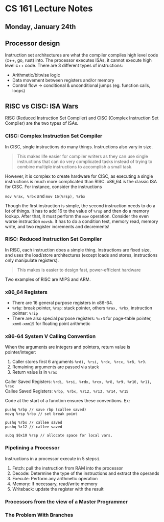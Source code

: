 # **CS 161 Lecture Notes**
## **Monday, January 24th**
## **Processor design**
Instruction set architectures are what the compiler compiles high level code (c++, go, rust) into. The processor executes ISAs, it cannot execute high level c++ code. There are 3 different types of instructions:
* Arithmetic/bitwise logic
* Data movement between registers and/or memory
* Control flow -> conditional & unconditional jumps (eg. function calls, loops)
## **RISC vs CISC: ISA Wars**
RISC (Reduced Instruction Set Compiler) and CISC (Complex Instruction Set Compiler) are the two types of ISAs.
### **CISC: Complex Instruction Set Compiler**
In CISC, single instructions do many things. Instructions also vary in size. 
> This makes life easier for compiler writers as they can use single instructions that can do very complicated tasks instead of trying to combine multiple instructions to accomplish a small task.

However, it is complex to create hardware for CISC, as executing a single instructions is much more complicated than RISC. x86_64 is the classic ISA for CISC. For instance, consider the instructions

`mov %rax, %rbx` and `mov 16(%rsp), %rbx`

Though the first instruction is simple, the second instruction needs to do a lot of things. It has to add 16 to the value of `%rsp` and then do a memory lookup. After that, it must perform the `mov` operation. Consider the even worse instruction `movsb`. It has to do a condition test, memory read, memory write, and two register increments and decrements!

### **RISC: Reduced Instruction Set Compiler**
In RISC, each instruction does a simple thing. Instructions are fixed size, and uses the load/store architectures (except loads and stores, instructions only manipulate registers). 
> This makes is easier to design fast, power-efficient hardware

Two examples of RISC are MIPS and ARM.

### **x86_64 Registers**
* There are 16 general purpose registers in x86-64. 
* `%rbp`: break pointer, `%rsp`: stack pointer, others `%rax, %rbx`, instruction pointer: `%rip`
* There are also special purpose registers: `%cr3` for page-table pointer, `xmm0-xmm15` for floating point arithmetic

### **x86-64 System V Calling Convention**

When the arguments are integers and pointers, return value is pointer/integer:

1. Caller stores first 6 arguments `%rdi, %rsi, %rdx, %rcx, %r8, %r9`.
2. Remaining arguments are passed via stack
3. Return value is in `%rax`

Caller Saved Registers: `%rdi, %rsi, %rdx, %rcx, %r8, %r9, %r10, %r11, %rax`\
Callee Saved Registers: `%rbp, %rbx, %r12, %r13, %r14, %r15`

Code at the start of a function ensures these conventions. Ex:
```
pushq %rbp // save rbp (callee saved)
movq %rsp %rbp // set break point

pushq %rbx // callee saved
pushq %r12 // callee saved

subq $0x10 %rsp // allocate space for local vars.
```
### **Pipelining a Processor**
Instructions in a processor execute in 5 steps:\
1. Fetch: pull the instruction from RAM into the processor
2. Decode: Determine the type of the instructions and extract the operands
3. Execute: Perform any arithmetic operation
4. Memory: If necessary, read/write memory
5. Writeback: update the register with the result

### **Processors from the view of a Master Programmer**
### **The Problem With Branches**

